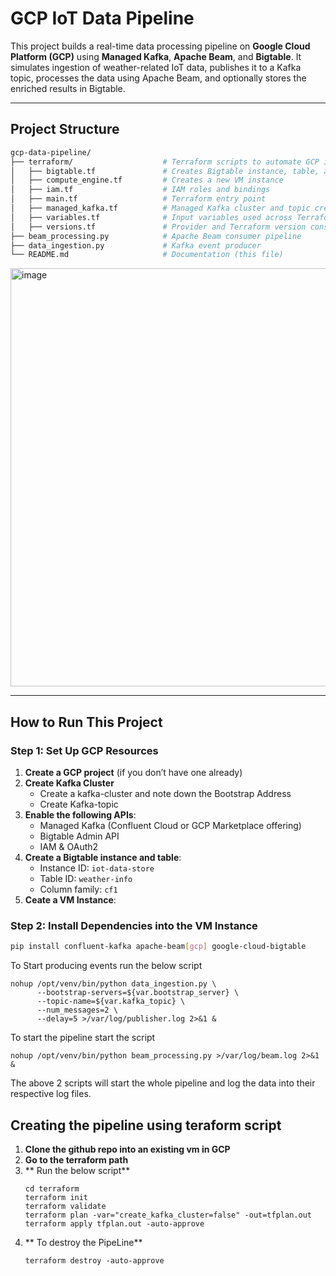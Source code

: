 
# GCP IoT Data Pipeline

This project builds a real-time data processing pipeline on **Google Cloud Platform (GCP)** using **Managed Kafka**, **Apache Beam**, and **Bigtable**. It simulates ingestion of weather-related IoT data, publishes it to a Kafka topic, processes the data using Apache Beam, and optionally stores the enriched results in Bigtable.

---

## Project Structure

```bash
gcp-data-pipeline/
├── terraform/                    # Terraform scripts to automate GCP infra setup
│   ├── bigtable.tf               # Creates Bigtable instance, table, and column family
│   ├── compute_engine.tf         # Creates a new VM instance
│   ├── iam.tf                    # IAM roles and bindings
│   ├── main.tf                   # Terraform entry point
│   ├── managed_kafka.tf          # Managed Kafka cluster and topic creation
│   ├── variables.tf              # Input variables used across Terraform configs
│   ├── versions.tf               # Provider and Terraform version constraints
├── beam_processing.py            # Apache Beam consumer pipeline
├── data_ingestion.py             # Kafka event producer
└── README.md                     # Documentation (this file)
```



<!-- <img width="669" alt="image" src="https://github.com/user-attachments/assets/4048d3d1-00d4-42c7-91a4-8d24f54c07f0" /> -->

<img width="669" alt="image" src="https://github.com/user-attachments/assets/12909296-0cc1-4670-bac8-548cb45c4973" />




---

## How to Run This Project

### Step 1: Set Up GCP Resources

1. **Create a GCP project** (if you don’t have one already)
2.  **Create Kafka Cluster**
    - Create a kafka-cluster and note down the Bootstrap Address
    - Create Kafka-topic  
3. **Enable the following APIs**:
   - Managed Kafka (Confluent Cloud or GCP Marketplace offering)
   - Bigtable Admin API
   - IAM & OAuth2
4. **Create a Bigtable instance and table**:
   - Instance ID: `iot-data-store`
   - Table ID: `weather-info`
   - Column family: `cf1`
5. **Ceate a VM Instance**:
    

### Step 2: Install Dependencies into the VM Instance

``` bash
pip install confluent-kafka apache-beam[gcp] google-cloud-bigtable
```

To Start producing events run the below script

```
nohup /opt/venv/bin/python data_ingestion.py \
      --bootstrap-servers=${var.bootstrap_server} \
      --topic-name=${var.kafka_topic} \
      --num_messages=2 \
      --delay=5 >/var/log/publisher.log 2>&1 &
```

To start the pipeline start the script 
```
nohup /opt/venv/bin/python beam_processing.py >/var/log/beam.log 2>&1 &
```

The above 2 scripts will start the whole pipeline and log the data into their respective log files.




## Creating the pipeline using teraform script

1. **Clone the github repo into an existing vm in GCP**
2. **Go to the terraform path**
3. ** Run the below script**
     ```
     cd terraform
     terraform init
     terraform validate
     terraform plan -var="create_kafka_cluster=false" -out=tfplan.out
     terraform apply tfplan.out -auto-approve
     ```
4. ** To destroy the PipeLine**
     ```
     terraform destroy -auto-approve
     ```






